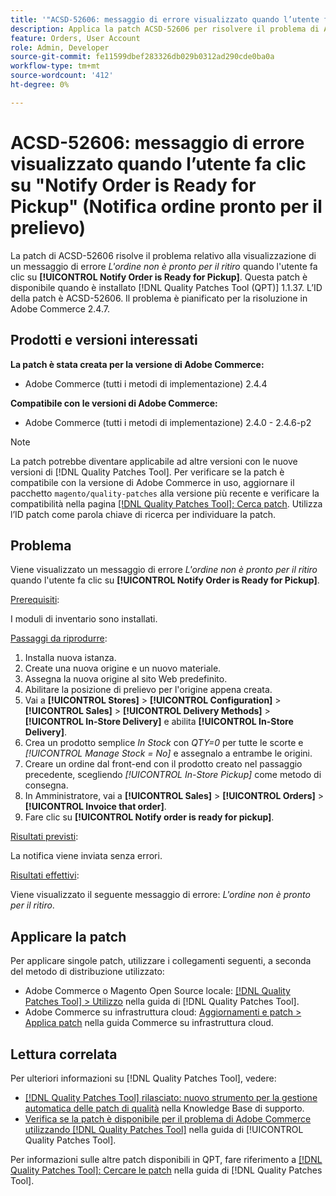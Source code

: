 ```yaml
---
title: '"ACSD-52606: messaggio di errore visualizzato quando l’utente fa clic su "Notifica ordine pronto per il ritiro""'
description: Applica la patch ACSD-52606 per risolvere il problema di Adobe Commerce che causa la visualizzazione di un messaggio di errore quando l'utente fa clic su **[!UICONTROL Notify Order is Ready for Pickup]**.
feature: Orders, User Account
role: Admin, Developer
source-git-commit: fe11599dbef283326db029b0312ad290cde0ba0a
workflow-type: tm+mt
source-wordcount: '412'
ht-degree: 0%

---
```


# ACSD-52606: messaggio di errore visualizzato quando l’utente fa clic su &quot;Notify Order is Ready for Pickup&quot; (Notifica ordine pronto per il prelievo)

La patch di ACSD-52606 risolve il problema relativo alla visualizzazione di un messaggio di errore *L&#39;ordine non è pronto per il ritiro* quando l&#39;utente fa clic su **[!UICONTROL Notify Order is Ready for Pickup]**. Questa patch è disponibile quando è installato [!DNL Quality Patches Tool (QPT)] 1.1.37. L’ID della patch è ACSD-52606. Il problema è pianificato per la risoluzione in Adobe Commerce 2.4.7.

## Prodotti e versioni interessati

**La patch è stata creata per la versione di Adobe Commerce:**

* Adobe Commerce (tutti i metodi di implementazione) 2.4.4

**Compatibile con le versioni di Adobe Commerce:**

* Adobe Commerce (tutti i metodi di implementazione) 2.4.0 - 2.4.6-p2

>[!NOTE]
>
>La patch potrebbe diventare applicabile ad altre versioni con le nuove versioni di [!DNL Quality Patches Tool]. Per verificare se la patch è compatibile con la versione di Adobe Commerce in uso, aggiornare il pacchetto `magento/quality-patches` alla versione più recente e verificare la compatibilità nella pagina [[!DNL Quality Patches Tool]: Cerca patch](https://experienceleague.adobe.com/tools/commerce-quality-patches/index.html?lang=it). Utilizza l’ID patch come parola chiave di ricerca per individuare la patch.

## Problema

Viene visualizzato un messaggio di errore *L&#39;ordine non è pronto per il ritiro* quando l&#39;utente fa clic su **[!UICONTROL Notify Order is Ready for Pickup]**.

<u>Prerequisiti</u>:

I moduli di inventario sono installati.

<u>Passaggi da riprodurre</u>:

1. Installa nuova istanza.
1. Create una nuova origine e un nuovo materiale.
1. Assegna la nuova origine al sito Web predefinito.
1. Abilitare la posizione di prelievo per l&#39;origine appena creata.
1. Vai a **[!UICONTROL Stores]** > **[!UICONTROL Configuration]** > **[!UICONTROL Sales]** > **[!UICONTROL Delivery Methods]** > **[!UICONTROL In-Store Delivery]** e abilita **[!UICONTROL In-Store Delivery]**.
1. Crea un prodotto semplice *In Stock* con *QTY=0* per tutte le scorte e *[!UICONTROL Manage Stock = No]* e assegnalo a entrambe le origini.
1. Creare un ordine dal front-end con il prodotto creato nel passaggio precedente, scegliendo *[!UICONTROL In-Store Pickup]* come metodo di consegna.
1. In Amministratore, vai a **[!UICONTROL Sales]** > **[!UICONTROL Orders]** > **[!UICONTROL Invoice that order]**.
1. Fare clic su **[!UICONTROL Notify order is ready for pickup]**.

<u>Risultati previsti</u>:

La notifica viene inviata senza errori.

<u>Risultati effettivi</u>:

Viene visualizzato il seguente messaggio di errore: *L&#39;ordine non è pronto per il ritiro*.

## Applicare la patch

Per applicare singole patch, utilizzare i collegamenti seguenti, a seconda del metodo di distribuzione utilizzato:

* Adobe Commerce o Magento Open Source locale: [[!DNL Quality Patches Tool] > Utilizzo](/help/tools/quality-patches-tool/usage.md) nella guida di [!DNL Quality Patches Tool].
* Adobe Commerce su infrastruttura cloud: [Aggiornamenti e patch > Applica patch](https://experienceleague.adobe.com/docs/commerce-cloud-service/user-guide/develop/upgrade/apply-patches.html?lang=it) nella guida Commerce su infrastruttura cloud.

## Lettura correlata

Per ulteriori informazioni su [!DNL Quality Patches Tool], vedere:

* [[!DNL Quality Patches Tool] rilasciato: nuovo strumento per la gestione automatica delle patch di qualità](https://experienceleague.adobe.com/it/docs/commerce-knowledge-base/kb/announcements/commerce-announcements/magento-quality-patches-released-new-tool-to-self-serve-quality-patches) nella Knowledge Base di supporto.
* [Verifica se la patch è disponibile per il problema di Adobe Commerce utilizzando  [!DNL Quality Patches Tool]](/help/tools/quality-patches-tool/patches-available-in-qpt/check-patch-for-magento-issue-with-magento-quality-patches.md) nella guida di [!UICONTROL Quality Patches Tool].


Per informazioni sulle altre patch disponibili in QPT, fare riferimento a [[!DNL Quality Patches Tool]: Cercare le patch](https://experienceleague.adobe.com/tools/commerce-quality-patches/index.html?lang=it) nella guida di [!DNL Quality Patches Tool].

